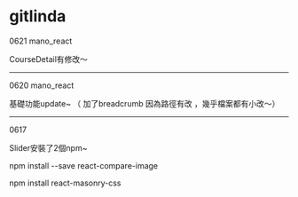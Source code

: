 # gitlinda

0621
mano_react

CourseDetail有修改～ 

--------------------------------------------------
0620
mano_react

基礎功能update~
（ 加了breadcrumb 因為路徑有改 ，幾乎檔案都有小改～）

--------------------------------------------------

0617

Slider安裝了2個npm~

npm install --save react-compare-image

npm install react-masonry-css

